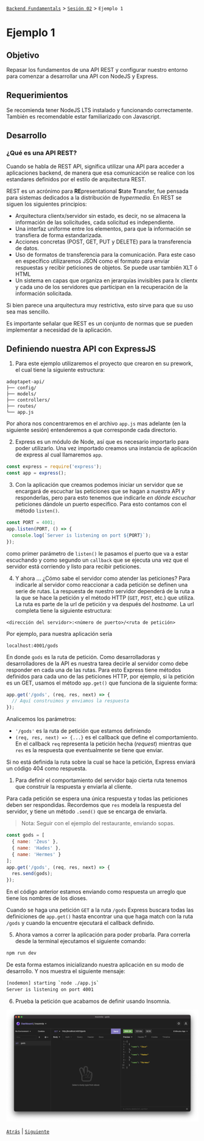 [`Backend Fundamentals`](../../README.md) > [`Sesión 02`](../README.md) > `Ejemplo 1`

# Ejemplo 1

## Objetivo

Repasar los fundamentos de una API REST y configurar nuestro entorno para comenzar a desarrollar una API con NodeJS y Express.

## Requerimientos

Se recomienda tener NodeJS LTS instalado y funcionando correctamente. También es recomendable estar familiarizado con Javascript.

## Desarrollo

### ¿Qué es una API REST?

Cuando se habla de REST API, significa utilizar una API para acceder a aplicaciones backend, de manera que esa comunicación se realice con los estandares definidos por el estilo de arquitectura REST.

REST es un acrónimo para **RE**presentational **S**tate **T**ransfer, fue pensada para sistemas dedicados a la distribución de *hypermedia*. En REST se siguen los siguientes principios:

- Arquitectura clientx/servidor sin estado, es decir, no se almacena la información de las solicitudes, cada solicitud es independiente.
- Una interfaz uniforme entre los elementos, para que la información se transfiera de forma estandarizada.
- Acciones concretas (POST, GET, PUT y DELETE) para la transferencia de datos.
- Uso de formatos de transferencia para la comunicación. Para este caso en específico utilizaremos JSON como el formato para enviar respuestas y recibir peticiones de objetos. Se puede usar también XLT ó HTML
- Un sistema en capas que organiza en jerarquías invisibles para lx clientx y cada uno de los servidores  que participan en la recuperación de la información solicitada.

Si bien parece una arquitectura muy restrictiva, esto sirve para que su uso sea mas sencillo. 

Es importante señalar que REST es un conjunto de normas que se pueden implementar a necesidad de la aplicación. 

<!-- 
PREWORK

## Preparando nuestro entorno de desarrollo

1. Si aún no tienes NodeJS debes descargarlo desde su [sitio oficial](https://nodejs.org/en/download/) e instalarlo

1. Crearemos una nueva carpeta llamada `adoptapet-api` con la siguiente estructura:

```
adoptapet-api/
├── config/
├── models/
├── controllers/
├── routes/
└── app.js
``` 

1. Nos posicionaremos en esa carpeta e iniciaremos un nuevo proyecto con el comando `npm init -y`
1. Ejecutaremos el siguiente código 

    ```bash
    npm install express body-parser cors
    ```
Express.js es un framework de Node para desarrollo backend.
1. Instalar nodemon de manera global

    ```bash
    npm install -g nodemon
    ```

    Nodemon nos servirá para agilizar el desarrollo, ya que recarga nuestro server de manera automática, de esta manera no tendremos que reiniciar el servidor manualmente cada que  realicemos cambios.

    Nota: Si tienes problemas con permisos de instalación, intenta ejecutando el comando con `sudo`

1. Agregar la siguientes dos líneas dentro del objeto "scripts" del archivo `package.json`:

    ```bash
    "start": "node ./app.js",
    "dev": "nodemon ./app.js",
    ```

Le indica a npm de que forma debe ejecutar nuestro programa. De esta forma le indicamos que debe usar nodemon para ejecutarlo en el modo de desarrollo.
1. Verifica que tu archivo `package.json` luzca similar a esto:

    ```json
    {
      "name": "adoptapet-api",
      "version": "1.0.0",
      "description": "",
      "main": "index.js",
      "scripts": {
        "start": "node ./app.js",
        "dev": "nodemon ./app.js",
        "test": "echo \"Error: no test specified\" && exit 1"
      },
      "keywords": [],
      "author": "",
      "license": "ISC",
      "dependencies": {
        "body-parser": "^1.19.0",
        "cors": "^2.8.5",
        "express": "^4.17.1"
      }
    }
    ```

    Aquí estarán instaladas las dependencias de nuestro proyecto. 

Express is a powerful but flexible Javascript framework for creating web servers and APIs. It can be used for everything from simple static file servers to JSON APIs to full production servers.

-->
## Definiendo nuestra API con ExpressJS

1. Para este ejemplo utilizaremos el proyecto que crearon en su prework, el cual tiene la siguiente estructura:

```
adoptapet-api/
├── config/
├── models/
├── controllers/
├── routes/
└── app.js
```

Por ahora nos concentraremos en el archivo `app.js` mas adelante (en la siguiente sesión) entenderemos a que corresponde cada directorio.

2. Express es un módulo de Node, así que es necesario importarlo para poder utilizarlo. Una vez importado creamos una instancia de aplicación de express al cual llamaremos `app`.

```javascript
const express = require('express');
const app = express();
```

3. Con la aplicación que creamos podemos iniciar un servidor que se encargará de escuchar las peticiones que se hagan a nuestra API y responderlas, pero para esto tenemos que indicarle *en dónde escuchar* peticiones dándole un puerto especifico. Para esto contamos con el método `listen()`.

```javascript
const PORT = 4001;
app.listen(PORT, () => {
  console.log(`Server is listening on port ${PORT}`);
});
```

como primer parámetro de `listen()` le pasamos el puerto que va a estar escuchando y como segundo un `callback` que se ejecuta una vez que el servidor está corriendo y listo para recibir peticiones.

<!-- 1. 
```javascript
app.use(express.static('public'));
``` -->

4. Y ahora ... ¿Cómo sabe el servidor como atender las peticiones? Para indicarle al servidor como reaccionar a cada petición se definen una serie de rutas. La respuesta de nuestro servidor dependerá de la ruta a la que se hace la petición y el método HTTP (`GET`, `POST`, etc.) que utiliza. La ruta es parte de la url de petición y va después del *hostname*. La url completa tiene la siguiente estructura:

```
<dirección del servidor>:<número de puerto>/<ruta de petición>
```

Por ejemplo, para nuestra aplicación sería

```
localhost:4001/gods
```

En donde `gods` es la ruta de petición. Como desarrolladoras y desarrolladores de la API es nuestra tarea decirle al servidor como debe responder en cada una de las rutas. Para esto Express tiene métodos definidos para cada uno de las peticiones HTTP, por ejemplo, si la petición es un GET, usamos el método `app.get()` que funciona de la siguiente forma:

```javascript
app.get('/gods', (req, res, next) => {
  // Aquí construimos y enviamos la respuesta 
});
```

Analicemos los parámetros:

- `'/gods'` es la ruta de petición que estamos definiendo
- `(req, res, next) => {...}` es el callback que define el comportamiento. En el callback `req` representa la petición hecha (*request*) mientras que `res` es la respuesta que eventualmente se tiene que enviar.

Si no está definida la ruta sobre la cual se hace la petición, Express enviará un código 404 como respuesta.

1. Para definir el comportamiento del servidor bajo cierta ruta tenemos que construir la respuesta y enviarla al cliente. 

Para cada petición se espera una única respuesta y todas las peticiones deben ser respondidas. Recordemos que `res` modela la respuesta del servidor, y  tiene un método `.send()` que se encarga de enviarla.

> Nota: Seguir con el ejemplo del restaurante, enviando sopas.

<!-- The client is like a customer at a restaurant ordering a large bowl of soup: the request is sent through the wait staff, the kitchen prepares the soup, and after is it prepared, the wait staff returns it to the customer. In the restaurant, it would be unfortunate if the soup never arrived back to the customer, but it would be equally problematic if the customer was given four large bowls of soup and was asked to consume them all at the exact same time. That’s impossible with only two hands! -->

```javascript
const gods = [
  { name: 'Zeus' }, 
  { name: 'Hades' }, 
  { name: 'Hermes' }
];
app.get('/gods', (req, res, next) => {
  res.send(gods);
});
```

En el código anterior estamos enviando como respuesta un arreglo que tiene los nombres de los dioses.

Cuando se haga una petición `GET` a la ruta `/gods` Express buscara todas las definiciones de `app.get()` hasta encontrar una que haga match con la ruta `/gods` y cuando la encuentre ejecutará el callback definido.

5. Ahora vamos a correr la aplicación para poder probarla. Para correrla desde la terminal ejecutamos el siguiente comando:

```bash
npm run dev
```

De esta forma estamos inicializando nuestra aplicación en su modo de desarrollo. Y nos muestra el siguiente mensaje:

```bash
[nodemon] starting `node ./app.js`
Server is listening on port 4001
```

6. Prueba la petición que acabamos de definir usando Insomnia.

<img src="img/insomnia.png">


<!-- AQUI VA UN SS DE INSOMNIA CON LA PETICION -->


    
[`Atrás`](../README.md) | [`Siguiente`](../Reto-01)
